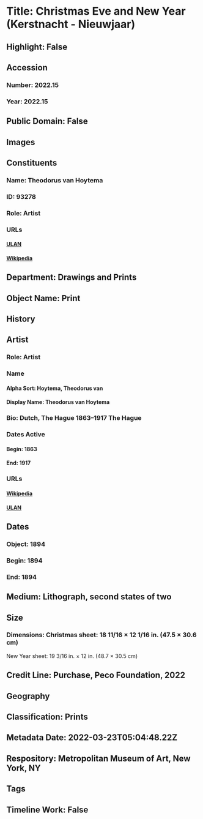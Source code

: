 # Title: Christmas Eve and New Year (Kerstnacht - Nieuwjaar)
## Highlight: False
## Accession
### Number: 2022.15
### Year: 2022.15
## Public Domain: False
## Images
## Constituents
### Name: Theodorus van Hoytema
### ID: 93278
### Role: Artist
### URLs
#### [ULAN](http://vocab.getty.edu/page/ulan/500015654)
#### [Wikipedia](https://www.wikidata.org/wiki/Q2634884)
## Department: Drawings and Prints
## Object Name: Print
## History
## Artist
### Role: Artist
### Name
#### Alpha Sort: Hoytema, Theodorus van
#### Display Name: Theodorus van Hoytema
### Bio: Dutch, The Hague 1863–1917 The Hague
### Dates Active
#### Begin: 1863
#### End: 1917
### URLs
#### [Wikipedia](https://www.wikidata.org/wiki/Q2634884)
#### [ULAN](http://vocab.getty.edu/page/ulan/500015654)
## Dates
### Object: 1894
### Begin: 1894
### End: 1894
## Medium: Lithograph, second states of two
## Size
### Dimensions: Christmas sheet: 18 11/16 × 12 1/16 in. (47.5 × 30.6 cm)
New Year sheet: 19 3/16 in. × 12 in. (48.7 × 30.5 cm)
## Credit Line: Purchase, Peco Foundation, 2022
## Geography
## Classification: Prints
## Metadata Date: 2022-03-23T05:04:48.22Z
## Respository: Metropolitan Museum of Art, New York, NY
## Tags
## Timeline Work: False